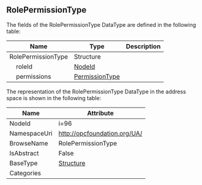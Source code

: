 <!-- datatype -->
## RolePermissionType
  
<!-- end of description -->
The fields of the RolePermissionType DataType are defined in the following table:  

|Name|Type|Description|
|---|---|---|
|RolePermissionType|Structure||
|&nbsp;&nbsp;&nbsp;&nbsp;roleId|[NodeId](../../DataTypes/NodeId/readme.md)||
|&nbsp;&nbsp;&nbsp;&nbsp;permissions|[PermissionType](../../DataTypes/PermissionType/readme.md)||

The representation of the RolePermissionType DataType in the address space is shown in the following table:  

|Name|Attribute|
|---|---|
|NodeId|i=96|
|NamespaceUri|http://opcfoundation.org/UA/|
|BrowseName|RolePermissionType|
|IsAbstract|False|
|BaseType|[Structure](../../DataTypes/Structure/readme.md)|
|Categories||

